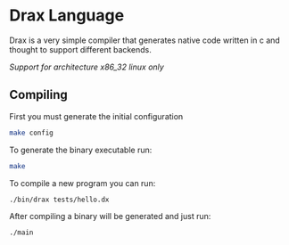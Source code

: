 # Drax Language

Drax is a very simple compiler that generates native code written in c and thought to support different backends.

*Support for architecture x86_32 linux only*

## Compiling

First you must generate the initial configuration

```bash
make config
```

To generate the binary executable run:

```bash
make
```

To compile a new program you can run:

```bash
./bin/drax tests/hello.dx
```

After compiling a binary will be generated and just run:
```bash
./main
```
